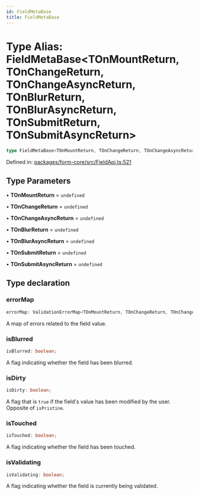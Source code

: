 ```yaml
---
id: FieldMetaBase
title: FieldMetaBase
---
```


<!-- DO NOT EDIT: this page is autogenerated from the type comments -->

# Type Alias: FieldMetaBase\<TOnMountReturn, TOnChangeReturn, TOnChangeAsyncReturn, TOnBlurReturn, TOnBlurAsyncReturn, TOnSubmitReturn, TOnSubmitAsyncReturn\>

```ts
type FieldMetaBase<TOnMountReturn, TOnChangeReturn, TOnChangeAsyncReturn, TOnBlurReturn, TOnBlurAsyncReturn, TOnSubmitReturn, TOnSubmitAsyncReturn> = object;
```

Defined in: [packages/form-core/src/FieldApi.ts:521](https://github.com/TanStack/form/blob/main/packages/form-core/src/FieldApi.ts#L521)

## Type Parameters

• **TOnMountReturn** = `undefined`

• **TOnChangeReturn** = `undefined`

• **TOnChangeAsyncReturn** = `undefined`

• **TOnBlurReturn** = `undefined`

• **TOnBlurAsyncReturn** = `undefined`

• **TOnSubmitReturn** = `undefined`

• **TOnSubmitAsyncReturn** = `undefined`

## Type declaration

### errorMap

```ts
errorMap: ValidationErrorMap<TOnMountReturn, TOnChangeReturn, TOnChangeAsyncReturn, TOnBlurReturn, TOnBlurAsyncReturn, TOnSubmitReturn, TOnSubmitAsyncReturn>;
```

A map of errors related to the field value.

### isBlurred

```ts
isBlurred: boolean;
```

A flag indicating whether the field has been blurred.

### isDirty

```ts
isDirty: boolean;
```

A flag that is `true` if the field's value has been modified by the user. Opposite of `isPristine`.

### isTouched

```ts
isTouched: boolean;
```

A flag indicating whether the field has been touched.

### isValidating

```ts
isValidating: boolean;
```

A flag indicating whether the field is currently being validated.
